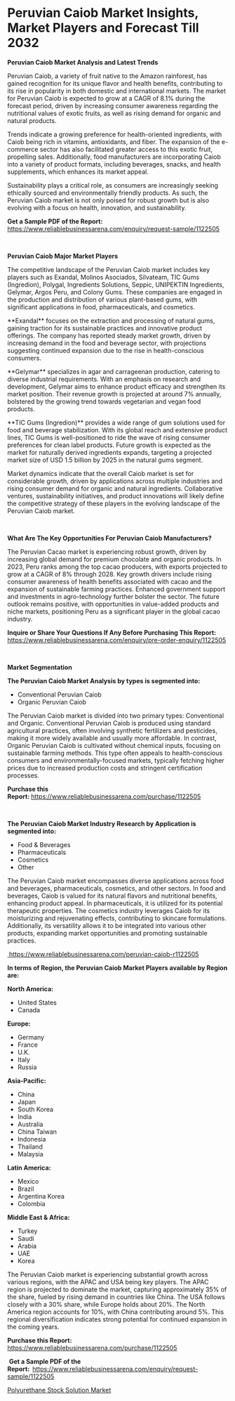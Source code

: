 <p><h1>Peruvian Caiob Market Insights, Market Players and Forecast Till 2032</h1></p><p><strong>Peruvian Caiob Market Analysis and Latest Trends</strong></p>
<p><p>Peruvian Caiob, a variety of fruit native to the Amazon rainforest, has gained recognition for its unique flavor and health benefits, contributing to its rise in popularity in both domestic and international markets. The market for Peruvian Caiob is expected to grow at a CAGR of 8.1% during the forecast period, driven by increasing consumer awareness regarding the nutritional values of exotic fruits, as well as rising demand for organic and natural products. </p><p>Trends indicate a growing preference for health-oriented ingredients, with Caiob being rich in vitamins, antioxidants, and fiber. The expansion of the e-commerce sector has also facilitated greater access to this exotic fruit, propelling sales. Additionally, food manufacturers are incorporating Caiob into a variety of product formats, including beverages, snacks, and health supplements, which enhances its market appeal. </p><p>Sustainability plays a critical role, as consumers are increasingly seeking ethically sourced and environmentally friendly products. As such, the Peruvian Caiob market is not only poised for robust growth but is also evolving with a focus on health, innovation, and sustainability.</p></p>
<p><strong>Get a Sample PDF of the Report:&nbsp;</strong> <a href="https://www.reliablebusinessarena.com/enquiry/request-sample/1122505?utm_campaign=2238&utm_medium=2&utm_source=Github&utm_content=ia&utm_term=05022025&utm_id=peruvian-caiob">https://www.reliablebusinessarena.com/enquiry/request-sample/1122505</a></p>
<p>&nbsp;</p>
<p><strong>Peruvian Caiob Major Market Players</strong></p>
<p><p>The competitive landscape of the Peruvian Caiob market includes key players such as Exandal, Molinos Asociados, Silvateam, TIC Gums (Ingredion), Polygal, Ingredients Solutions, Seppic, UNIPEKTIN Ingredients, Gelymar, Argos Peru, and Colony Gums. These companies are engaged in the production and distribution of various plant-based gums, with significant applications in food, pharmaceuticals, and cosmetics.</p><p>**Exandal** focuses on the extraction and processing of natural gums, gaining traction for its sustainable practices and innovative product offerings. The company has reported steady market growth, driven by increasing demand in the food and beverage sector, with projections suggesting continued expansion due to the rise in health-conscious consumers.</p><p>**Gelymar** specializes in agar and carrageenan production, catering to diverse industrial requirements. With an emphasis on research and development, Gelymar aims to enhance product efficacy and strengthen its market position. Their revenue growth is projected at around 7% annually, bolstered by the growing trend towards vegetarian and vegan food products.</p><p>**TIC Gums (Ingredion)** provides a wide range of gum solutions used for food and beverage stabilization. With its global reach and extensive product lines, TIC Gums is well-positioned to ride the wave of rising consumer preferences for clean label products. Future growth is expected as the market for naturally derived ingredients expands, targeting a projected market size of USD 1.5 billion by 2025 in the natural gums segment.</p><p>Market dynamics indicate that the overall Caiob market is set for considerable growth, driven by applications across multiple industries and rising consumer demand for organic and natural ingredients. Collaborative ventures, sustainability initiatives, and product innovations will likely define the competitive strategy of these players in the evolving landscape of the Peruvian Caiob market.</p></p>
<p>&nbsp;</p>
<p><strong>What Are The Key Opportunities For Peruvian Caiob Manufacturers?</strong></p>
<p><p>The Peruvian Cacao market is experiencing robust growth, driven by increasing global demand for premium chocolate and organic products. In 2023, Peru ranks among the top cacao producers, with exports projected to grow at a CAGR of 8% through 2028. Key growth drivers include rising consumer awareness of health benefits associated with cacao and the expansion of sustainable farming practices. Enhanced government support and investments in agro-technology further bolster the sector. The future outlook remains positive, with opportunities in value-added products and niche markets, positioning Peru as a significant player in the global cacao industry.</p></p>
<p><strong>Inquire or Share Your Questions If Any Before Purchasing This Report:</strong> <a href="https://www.reliablebusinessarena.com/enquiry/pre-order-enquiry/1122505?utm_campaign=2238&utm_medium=2&utm_source=Github&utm_content=ia&utm_term=05022025&utm_id=peruvian-caiob">https://www.reliablebusinessarena.com/enquiry/pre-order-enquiry/1122505</a></p>
<p>&nbsp;</p>
<p><strong>Market Segmentation</strong></p>
<p><strong>The Peruvian Caiob Market Analysis by types is segmented into:</strong></p>
<p><ul><li>Conventional Peruvian Caiob</li><li>Organic Peruvian Caiob</li></ul></p>
<p><p>The Peruvian Caiob market is divided into two primary types: Conventional and Organic. Conventional Peruvian Caiob is produced using standard agricultural practices, often involving synthetic fertilizers and pesticides, making it more widely available and usually more affordable. In contrast, Organic Peruvian Caiob is cultivated without chemical inputs, focusing on sustainable farming methods. This type often appeals to health-conscious consumers and environmentally-focused markets, typically fetching higher prices due to increased production costs and stringent certification processes.</p></p>
<p><strong>Purchase this Report:&nbsp;</strong><a href="https://www.reliablebusinessarena.com/purchase/1122505?utm_campaign=2238&utm_medium=2&utm_source=Github&utm_content=ia&utm_term=05022025&utm_id=peruvian-caiob">https://www.reliablebusinessarena.com/purchase/1122505</a></p>
<p>&nbsp;</p>
<p><strong>The Peruvian Caiob Market Industry Research by Application is segmented into:</strong></p>
<p><ul><li>Food & Beverages</li><li>Pharmaceuticals</li><li>Cosmetics</li><li>Other</li></ul></p>
<p><p>The Peruvian Caiob market encompasses diverse applications across food and beverages, pharmaceuticals, cosmetics, and other sectors. In food and beverages, Caiob is valued for its natural flavors and nutritional benefits, enhancing product appeal. In pharmaceuticals, it is utilized for its potential therapeutic properties. The cosmetics industry leverages Caiob for its moisturizing and rejuvenating effects, contributing to skincare formulations. Additionally, its versatility allows it to be integrated into various other products, expanding market opportunities and promoting sustainable practices.</p></p>
<p><a href="https://www.reliablebusinessarena.com/peruvian-caiob-r1122505?utm_campaign=2238&utm_medium=2&utm_source=Github&utm_content=ia&utm_term=05022025&utm_id=peruvian-caiob">&nbsp;https://www.reliablebusinessarena.com/peruvian-caiob-r1122505</a></p>
<p><strong>In terms of Region, the Peruvian Caiob Market Players available by Region are:</strong></p>
<p>
    <p> <strong> North America: </strong>
        <ul>
            <li>United States</li>
            <li>Canada</li>
        </ul>
        </p> 
    <p> <strong> Europe: </strong>
        <ul>
            <li>Germany</li>
            <li>France</li>
            <li>U.K.</li>
            <li>Italy</li>
            <li>Russia</li>
        </ul>
        </p> 
    <p> <strong> Asia-Pacific: </strong>
        <ul>
            <li>China</li>
            <li>Japan</li>
            <li>South Korea</li>
            <li>India</li>
            <li>Australia</li>
            <li>China Taiwan</li>
            <li>Indonesia</li>
            <li>Thailand</li>
            <li>Malaysia</li>
        </ul>
        </p> 
    <p> <strong> Latin America: </strong>
        <ul>
            <li>Mexico</li>
            <li>Brazil</li>
            <li>Argentina Korea</li>
            <li>Colombia</li>
        </ul>
        </p> 
    <p> <strong> Middle East & Africa: </strong>
        <ul>
            <li>Turkey</li>
            <li>Saudi</li>
            <li>Arabia</li>
            <li>UAE</li>
            <li>Korea</li>
        </ul>
    </p>
    </p>
<p><p>The Peruvian Caiob market is experiencing substantial growth across various regions, with the APAC and USA being key players. The APAC region is projected to dominate the market, capturing approximately 35% of the share, fueled by rising demand in countries like China. The USA follows closely with a 30% share, while Europe holds about 20%. The North America region accounts for 10%, with China contributing around 5%. This regional diversification indicates strong potential for continued expansion in the coming years.</p></p>
<p><strong>Purchase this Report: </strong><a href="https://www.reliablebusinessarena.com/purchase/1122505?utm_campaign=2238&utm_medium=2&utm_source=Github&utm_content=ia&utm_term=05022025&utm_id=peruvian-caiob">https://www.reliablebusinessarena.com/purchase/1122505</a></p>
<p>&nbsp;<strong>Get a Sample PDF of the Report:&nbsp;&nbsp;</strong><a href="https://www.reliablebusinessarena.com/enquiry/request-sample/1122505?utm_campaign=2238&utm_medium=2&utm_source=Github&utm_content=ia&utm_term=05022025&utm_id=peruvian-caiob">https://www.reliablebusinessarena.com/enquiry/request-sample/1122505</a></p>
<p><strong></strong></p>
<p><p><a href="https://github.com/WashimHussain441/Market-Research-Report-List-1/blob/main/polyurethane-stock-solution-market.md?utm_campaign=2238&utm_medium=2&utm_source=Github&utm_content=ia&utm_term=05022025&utm_id=peruvian-caiob">Polyurethane Stock Solution Market</a></p></p>